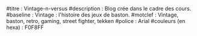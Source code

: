 #titre : Vintage-n-versus
#description : Blog crée dans le cadre des cours.
#baseline : Vintage : l'histoire des jeux de baston.
#motclef : Vintage, baston, retro, gaming, street fighter, tekken 
#police : Arial
#couleurs (en hexa) : F0F8FF